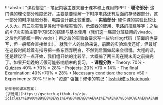 !!! abstrct "课程信息"
    - 笔记内容主要来自于课本和上课用的PPT
    - **理论部分**: 这门课的理论部分难度还好，主要是要理解一下时序电路还有后面的存储器部分，这一部分的时序延迟分析、电路设计都比较重要。
    - **实验部分**: 硬件课的实验比较让人头大。前三次实验是类似于物理实验的，示波器的使用、电路的搭建等等；之后的4-7次实验主要学习ISE的搭建与基本使用（我们这一届部分班级用的vivado，之后也可能统一用vivado）；再之后的实验会要求写一些Verilog代码（前面的也要写，但一般都会直接给出）。
    就我个人的体验来说，前面的实验难度还好，但最好在这段时间趁着有指导把一些东西弄明白，不然到后面做起来会很慢。大程的话，还是建议早一点开始，我们组开始的比较早，大概搞了两三周在期末周之前搞完了。如果开始晚的话很可能影响期末的复习。
    - **课程分数**
        - Theory: 70%
            - Quizzes 40% * 70% = 28%
            - Projects: 20% *70 = 14%
            - The final Examination: 40%*70% = 28%
            • Necessary condition: the score ≥50
        - Experiments: 30%
!!! info "资源"
    强推！修佬的笔记：[Isshiki修's Notebook](https://note.isshikih.top/cour_note/D2QD_DigitalDesign/)

    历年卷和课本答案：
    [求是潮](https://qsctech.github.io/zju-icicles/%E9%80%BB%E8%BE%91%E4%B8%8E%E8%AE%A1%E7%AE%97%E6%9C%BA%E8%AE%BE%E8%AE%A1%E5%9F%BA%E7%A1%80/)




    